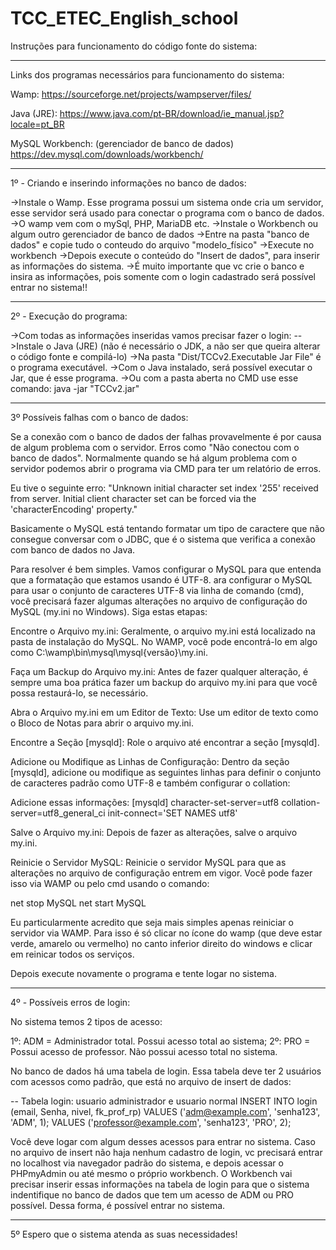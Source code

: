 # TCC_ETEC_English_school

Instruções para funcionamento do código fonte do sistema:

------------------------------------

Links dos programas necessários para funcionamento do sistema:

Wamp:
https://sourceforge.net/projects/wampserver/files/

Java (JRE):
https://www.java.com/pt-BR/download/ie_manual.jsp?locale=pt_BR

MySQL Workbench: (gerenciador de banco de dados)
https://dev.mysql.com/downloads/workbench/


------------------------------------

1º - Criando e inserindo informações no banco de dados:

->Instale o Wamp. Esse programa possui um sistema onde cria um servidor, esse servidor será usado para conectar o programa com o banco de dados.
	->O wamp vem com o mySql, PHP, MariaDB etc.
	->Instale o Workbench ou algum outro gerenciador de banco de dados
	->Entre na pasta "banco de dados" e copie tudo o conteudo do arquivo "modelo_físico" 
	->Execute no workbench
	->Depois execute o conteúdo do "Insert de dados", para inserir as informações do sistema.
		->É muito importante que vc crie o banco e insira as informações, pois somente com o login cadastrado será 		possível entrar no sistema!!

------------------------------------

2º - Execução do programa:

->Com todas as informações inseridas vamos precisar fazer o login:
	-->Instale o Java (JRE) (não é necessário o JDK, a não ser que queira alterar o código fonte e compilá-lo)
		->Na pasta "Dist/TCCv2.Executable Jar File" é o programa executável.
		->Com o Java instalado, será possível executar o Jar, que é esse programa.
		->Ou com a pasta aberta no CMD use esse comando: java -jar "TCCv2.jar" 

------------------------------------

3º Possíveis falhas com o banco de dados:

Se a conexão com o banco de dados der falhas provavelmente é por causa de algum problema com o servidor. Erros como "Não conectou com o banco de dados".
Normalmente quando se há algum problema com o servidor podemos abrir o programa via CMD para ter um relatório de erros.


Eu tive o seguinte erro: "Unknown initial character set index '255' received from server. Initial client character set can be forced via the 'characterEncoding' property."

Basicamente o MySQL está tentando formatar um tipo de caractere que não consegue conversar com o JDBC, que é o sistema que verifica a conexão com banco de dados no Java.

Para resolver é bem simples. Vamos configurar o MySQL para que entenda que a formatação que estamos usando é UTF-8.
ara configurar o MySQL para usar o conjunto de caracteres UTF-8 via linha de comando (cmd), você precisará fazer algumas alterações no arquivo de configuração do MySQL (my.ini no Windows). Siga estas etapas:

Encontre o Arquivo my.ini:
Geralmente, o arquivo my.ini está localizado na pasta de instalação do MySQL. No WAMP, você pode encontrá-lo em algo como C:\wamp\bin\mysql\mysql{versão}\my.ini.

Faça um Backup do Arquivo my.ini:
Antes de fazer qualquer alteração, é sempre uma boa prática fazer um backup do arquivo my.ini para que você possa restaurá-lo, se necessário.

Abra o Arquivo my.ini em um Editor de Texto:
Use um editor de texto como o Bloco de Notas para abrir o arquivo my.ini.

Encontre a Seção [mysqld]:
Role o arquivo até encontrar a seção [mysqld].

Adicione ou Modifique as Linhas de Configuração:
Dentro da seção [mysqld], adicione ou modifique as seguintes linhas para definir o conjunto de caracteres padrão como UTF-8 e também configurar o collation:

Adicione essas informações:
[mysqld]
character-set-server=utf8
collation-server=utf8_general_ci
init-connect='SET NAMES utf8'

Salve o Arquivo my.ini:
Depois de fazer as alterações, salve o arquivo my.ini.

Reinicie o Servidor MySQL:
Reinicie o servidor MySQL para que as alterações no arquivo de configuração entrem em vigor. Você pode fazer isso via WAMP ou pelo cmd usando o comando:

net stop MySQL
net start MySQL

Eu particularmente acredito que seja mais simples apenas reiniciar o servidor via WAMP. Para isso é só clicar no ícone do wamp (que deve estar verde, amarelo ou vermelho) no canto inferior direito do windows e clicar em reinicar todos os serviços.

Depois execute novamente o programa e tente logar no sistema.

------------------------------------

4º - Possíveis erros de login:

No sistema temos 2 tipos de acesso:

1º: ADM = Administrador total. Possui acesso total ao sistema;
2º: PRO = Possui acesso de professor. Não possui acesso total no sistema.

No banco de dados há uma tabela de login. Essa tabela deve ter 2 usuários com acessos como padrão, que está no arquivo de insert de dados:


-- Tabela login: usuario administrador e usuario normal
INSERT INTO login (email, Senha, nivel, fk_prof_rp)
VALUES ('adm@example.com', 'senha123', 'ADM', 1);
VALUES ('professor@example.com', 'senha123', 'PRO', 2);


Você deve logar com algum desses acessos para entrar no sistema. Caso no arquivo de insert não haja nenhum cadastro de login, vc precisará entrar no localhost via navegador padrão do sistema, e depois acessar o PHPmyAdmin ou até mesmo o próprio workbench. O Workbench vai precisar inserir essas informações na tabela de login para que o sistema indentifique no banco de dados que tem um acesso de ADM ou PRO possível. Dessa forma, é possível entrar no sistema.


------------------------------------

5º Espero que o sistema atenda as suas necessidades!






























	

 
